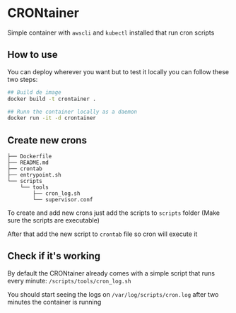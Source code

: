 # CRONtainer

Simple container with `awscli` and `kubectl` installed that run cron scripts

## How to use

You can deploy wherever you want but to test it locally you can follow these two steps:

```bash
## Build de image
docker build -t crontainer .

## Runn the container locally as a daemon
docker run -it -d crontainer
```

## Create new crons

```
├── Dockerfile
├── README.md
├── crontab
├── entrypoint.sh
└── scripts
    └── tools
        ├── cron_log.sh
        └── supervisor.conf
```

To create and add new crons just add the scripts to `scripts` folder
(Make sure the scripts are executable)

After that add the new script to `crontab` file so cron will execute it

## Check if it's working

By default the CRONtainer already comes with a simple script that runs every minute:
`/scripts/tools/cron_log.sh`

You should start seeing the logs on `/var/log/scripts/cron.log` after two minutes the container is running
